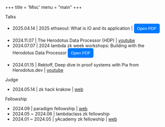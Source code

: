 +++
title = 'Misc'
menu = "main"
+++

Talks

- 2025.04.14 | 2025 ethseoul: What is iO and its application |
  <!-- Button to open PDF -->
  <button id="toggleButton" onclick="togglePDF()">Open PDF</button>

<!-- Container for embedded PDF -->
<div id="pdfContainer" style="display:none; margin-top: 10px;">
  <iframe id="pdfFrame" src="/pdf/what_is_io_and_its_application.pdf" width="100%" height="500px"></iframe>
</div>

<script>
  function togglePDF() {
    var container = document.getElementById('pdfContainer');
    var button = document.getElementById('toggleButton');
    if (container.style.display === 'block') {
      container.style.display = 'none';
      button.innerText = 'Open PDF';
    } else {
      container.style.display = 'block';
      button.innerText = 'Close PDF';
    }
  }
</script>

<style>
  #toggleButton {
    background-color: #007bff;
    color: white;
    border: none;
    padding: 8px 10px;
    border-radius: 5px;
    cursor: pointer;
  }
  #toggleButton:hover {
    background-color: #0056b3;
  }
</style>
- 2024.11.07 | The Herodotus Data Processor (HDP) | [youtube](https://youtu.be/s7yBYZ50mVk?si=hj2isMxoEqWHNQFd)
- 2024.07.07 | 2024 lambda zk week workshops: Building with the Herodotus Data Processor
  <!-- Button to open PDF -->
  <button id="toggleButton" onclick="togglePDF()">Open PDF</button>

<!-- Container for embedded PDF -->
<div id="pdfContainer" style="display:none; margin-top: 10px;">
  <iframe id="pdfFrame" src="/pdf/lambda_zk_week.pdf" width="100%" height="500px"></iframe>
</div>

<script>
  function togglePDF() {
    var container = document.getElementById('pdfContainer');
    var button = document.getElementById('toggleButton');
    if (container.style.display === 'block') {
      container.style.display = 'none';
      button.innerText = 'Open PDF';
    } else {
      container.style.display = 'block';
      button.innerText = 'Close PDF';
    }
  }
</script>

<style>
  #toggleButton {
    background-color: #007bff;
    color: white;
    border: none;
    padding: 8px 10px;
    border-radius: 5px;
    cursor: pointer;
  }
  #toggleButton:hover {
    background-color: #0056b3;
  }
</style>

- 2024.01.15 | Rektoff, Deep dive in proof systems with Pia from Herodotus.dev | [youtube](https://www.youtube.com/watch?v=2GHI0Y92Vfg)

Judge

- 2024.05.14 | zk hack krakow | [web](https://www.zkkrakow.com/)

Fellowship

- 2024.09 | paradigm fellowship | [web](https://www.paradigm.xyz/2024/06/paradigm-fellowship-2024)
- 2024.05 ~ 2024.06 | lambdaclass zk fellowship
- 2024.01 ~ 2024.05 | yAcademy zk fellowship | [web](https://zblock2.xyz/)
